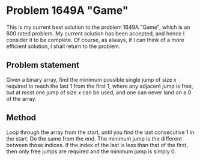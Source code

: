 # Problem 1649A "Game"
This is my current best solution to the problem 1649A "Game", which is an 800 rated problem. My current solution has been accepted, and hence I consider it to be complete. Of course, as always, if I can think of a more efficient solution, I shall return to the problem. 

## Problem statement
Given a binary array, find the minimum possible single jump of size $x$ required to reach the last $1$ from the first $1$, where any adjacent jump is free, but at most one jump of size $x$ can be used, and one can never land on a $0$ of the array.

## Method
Loop through the array from the start, until you find the last consecutive $1$ in the start. Do the same from the end. The minimum jump is the different between those indices. If the index of the last is less than that of the first, then only free jumps are required and the minimum jump is simply $0$.